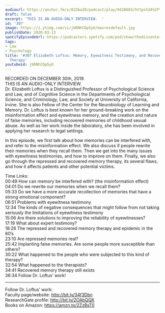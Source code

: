 ```yaml
---
audiourl: https://anchor.fm/s/822ba20/podcast/play/9420603/https%3A%2F%2Fd3ctxlq1ktw2nl.cloudfront.net%2Fproduction%2F2019-11-31%2F41442362-44100-2-c2d9d7d9ae8c7.m4a
draft: false
excerpt: 'THIS IS AN AUDIO-ONLY INTERVIEW.  '
id: '307'
image: https://i.ytimg.com/vi/jbRNhCDp5yU/maxresdefault.jpg
publishDate: 2020-03-13
spotifyEpisodeUrl: https://podcasters.spotify.com/pod/show/thedissenter/episodes/307-Elizabeth-Loftus-Memory--Eyewitness-Testimony--and-Recovered-Memory-Therapy-e9u0br
tags:
- Law
- Psychology
title: '#307 Elizabeth Loftus: Memory, Eyewitness Testimony, and Recovered Memory
  Therapy'
youtubeid: jbRNhCDp5yU
---
```

<div class="timelinks">

RECORDED ON DECEMBER 30th, 2019.  
THIS IS AN AUDIO-ONLY INTERVIEW.  
Dr. Elizabeth Loftus is a Distinguished Professor of Psychological Science and Law, and of Cognitive Science in the Departments of Psychological Science, and Criminology, Law, and Society at University of California, Irvine. She is also Fellow of the Center for the Neurobiology of Learning and Memory. Dr. Loftus is best known for her ground-breaking work on the misinformation effect and eyewitness memory, and the creation and nature of false memories, including recovered memories of childhood sexual abuse. As well as her work inside the laboratory, she has been involved in applying her research to legal settings.

In this episode, we first talk about how memories can be interfered with, and refer to the misinformation effect. We also discuss if people rewrite their memories when they recall them. Then we get into the many issues with eyewitness testimonies, and how to improve on them. Finally, we also go through the repressed and recovered memory therapy, its several flaws, and how it affects patients and other potential victims. 

Time Links:  
<time>00:49</time> How can memory be interfered with? (the misinformation effect)  
<time>04:01</time> Do we rewrite our memories when we recall them?  
<time>05:33</time> Do we have a more accurate recollection of memories that have a strong emotional component?  
<time>06:51</time> Problems with eyewitness testimony  
<time>12:34</time> The kinds of negative consequences that might follow from not taking seriously the limitations of eyewitness testimony   
<time>15:06</time> Are there solutions to improving the reliability of eyewitnesses?  
<time>17:19</time> What about expert testimony?  
<time>18:26</time> The repressed and recovered memory therapy and epidemic in the 80’s   
<time>23:10</time> Are repressed memories real?  
<time>25:42</time> Implanting false memories. Are some people more susceptible than others?  
<time>30:22</time> What happened to the people who were subjected to this kind of therapy?  
<time>32:54</time> What happened to the therapists?  
<time>34:41</time> Recovered memory therapy still exists  
<time>36:34</time> Follow Dr. Loftus’ work!

---

Follow Dr. Loftus’ work:  
Faculty page/website: http://bit.ly/34f3Dbn  
ResearchGate profile: http://bit.ly/2OAbQQK  
Books on Amazon: https://amzn.to/2ZzBsT0
</div>

